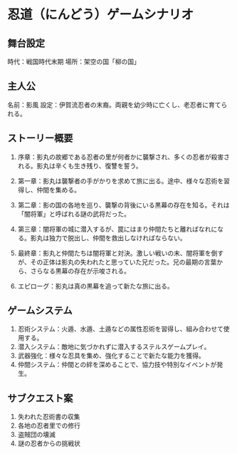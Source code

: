 # 忍道（にんどう）ゲームシナリオ

## 舞台設定
時代：戦国時代末期
場所：架空の国「柳の国」

## 主人公
名前：影風
設定：伊賀流忍者の末裔。両親を幼少時に亡くし、老忍者に育てられる。

## ストーリー概要

1. 序章：影丸の故郷である忍者の里が何者かに襲撃され、多くの忍者が殺害される。影丸は辛くも生き残り、復讐を誓う。

2. 第一章：影丸は襲撃者の手がかりを求めて旅に出る。途中、様々な忍術を習得し、仲間を集める。

3. 第二章：影の国の各地を巡り、襲撃の背後にいる黒幕の存在を知る。それは「闇将軍」と呼ばれる謎の武将だった。

4. 第三章：闇将軍の城に潜入するが、罠にはまり仲間たちと離ればなれになる。影丸は独力で脱出し、仲間を救出しなければならない。

5. 最終章：影丸と仲間たちは闇将軍と対決。激しい戦いの末、闇将軍を倒すが、その正体は影丸の失われたと思っていた兄だった。兄の最期の言葉から、さらなる黒幕の存在が示唆される。

6. エピローグ：影丸は真の黒幕を追って新たな旅に出る。

## ゲームシステム
1. 忍術システム：火遁、水遁、土遁などの属性忍術を習得し、組み合わせて使用する。
2. 潜入システム：敵地に気づかれずに潜入するステルスゲームプレイ。
3. 武器強化：様々な忍具を集め、強化することで新たな能力を獲得。
4. 仲間システム：仲間との絆を深めることで、協力技や特別なイベントが発生。

## サブクエスト案
1. 失われた忍術書の収集
2. 各地の忍者里での修行
3. 盗賊団の壊滅
4. 謎の忍者からの挑戦状
